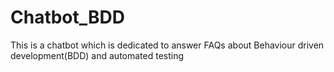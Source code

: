 # Chatbot_BDD
This is a chatbot which is dedicated to answer FAQs about Behaviour driven development(BDD) and automated testing
